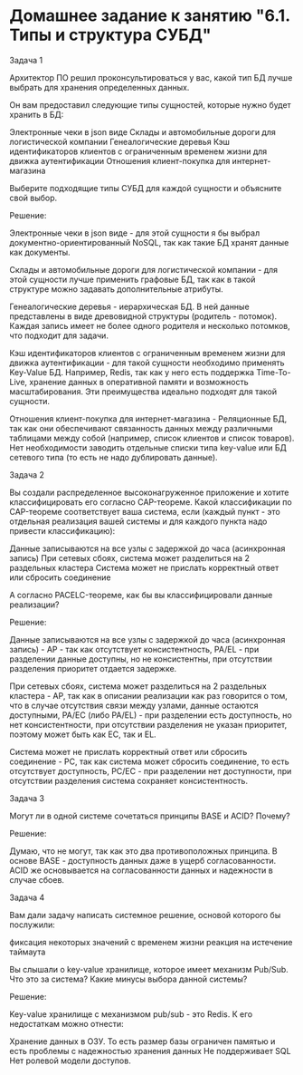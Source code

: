 # Домашнее задание к занятию "6.1. Типы и структура СУБД"

   Задача 1
   
   Архитектор ПО решил проконсультироваться у вас, какой тип БД лучше выбрать для хранения определенных данных.

   Он вам предоставил следующие типы сущностей, которые нужно будет хранить в БД:

   Электронные чеки в json виде
   Склады и автомобильные дороги для логистической компании
   Генеалогические деревья
   Кэш идентификаторов клиентов с ограниченным временем жизни для движка аутентификации
   Отношения клиент-покупка для интернет-магазина
   
   Выберите подходящие типы СУБД для каждой сущности и объясните свой выбор.
   
   Решение:

   Электронные чеки в json виде - для этой сущности я бы выбрал документно-ориентированный NoSQL,
   так как такие БД хранят данные как документы.

   Склады и автомобильные дороги для логистической компании - для этой сущности лучше применить графовые БД,
   так как в такой структуре можно задавать дополнительные атрибуты.

   Генеалогические деревья - иерархическая БД. В ней данные представлены в виде древовидной структуры
   (родитель - потомок). Каждая запись имеет не более одного родителя и несколько потомков, что подходит для задачи.

   Кэш идентификаторов клиентов с ограниченным временем жизни для движка аутентификации - для такой сущности необходимо 
   применять Key-Value БД. Например, Redis, так как у него есть поддержка Time-To-Live, хранение данных в оперативной
   памяти и возможность масштабирования. Эти преимущества идеально подходят для такой сущности.

   Отношения клиент-покупка для интернет-магазина - Реляционные БД, так как они обеспечивают связанность данных между
   различными таблицами между собой (например, список клиентов и список товаров). Нет необходимости заводить отдельные
   списки типа key-value или БД сетевого типа (то есть не надо дублировать данные).

   Задача 2

   Вы создали распределенное высоконагруженное приложение и хотите классифицировать его согласно CAP-теореме.
   Какой классификации по CAP-теореме соответствует ваша система, если (каждый пункт - это отдельная реализация вашей
   системы и для каждого пункта надо привести классификацию):

   Данные записываются на все узлы с задержкой до часа (асинхронная запись)
   При сетевых сбоях, система может разделиться на 2 раздельных кластера
   Система может не прислать корректный ответ или сбросить соединение
   
   А согласно PACELC-теореме, как бы вы классифицировали данные реализации?
   
   Решение: 

   Данные записываются на все узлы с задержкой до часа (асинхронная запись) - AP - так как отсутствует консистентность,
   PA/EL - при разделении данные доступны, но не консистентны, при отсутствии разделения приоритет отдается задержке.

   При сетевых сбоях, система может разделиться на 2 раздельных кластера - AP, так как в описании реализации как раз
   говорится о том, что в случае отсутствия связи между узлами, данные остаются доступными,
   PA/EC (либо PA/EL) - при разделении есть доступность, но нет консистентности, при отсутствии разделения не указан
   приоритет, поэтому может быть как EC, так и EL.

   Система может не прислать корректный ответ или сбросить соединение - PC, так как система может сбросить соединение,
   то есть отсутствует доступность,
   PC/EC - при разделении нет доступности, при отсутствии разделения система сохраняет консистентность.

   Задача 3

   Могут ли в одной системе сочетаться принципы BASE и ACID? Почему?
   
   Решение:

   Думаю, что не могут, так как это два противоположных принципа. В основе BASE - доступность данных даже в ущерб
   согласованности. ACID же основывается на согласованности данных и надежности в случае сбоев.
 
   Задача 4

   Вам дали задачу написать системное решение, основой которого бы послужили:

   фиксация некоторых значений с временем жизни
   реакция на истечение таймаута

   Вы слышали о key-value хранилище, которое имеет механизм Pub/Sub. Что это за система? Какие минусы выбора данной системы?
   
   Решение:

   Key-value хранилище с механизмом pub/sub - это Redis.
   К его недостаткам можно отнести:

   Хранение данных в ОЗУ. То есть размер базы ограничен памятью и есть проблемы с надежностью хранения данных
   Не поддерживает SQL
   Нет ролевой модели доступов.